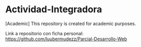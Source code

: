 # Actividad-Integradora
[Academic] This repository is created for academic purposes.

Link a repositorio con ficha personal: https://github.com/luubermudezz/Parcial-Desarrollo-Web

